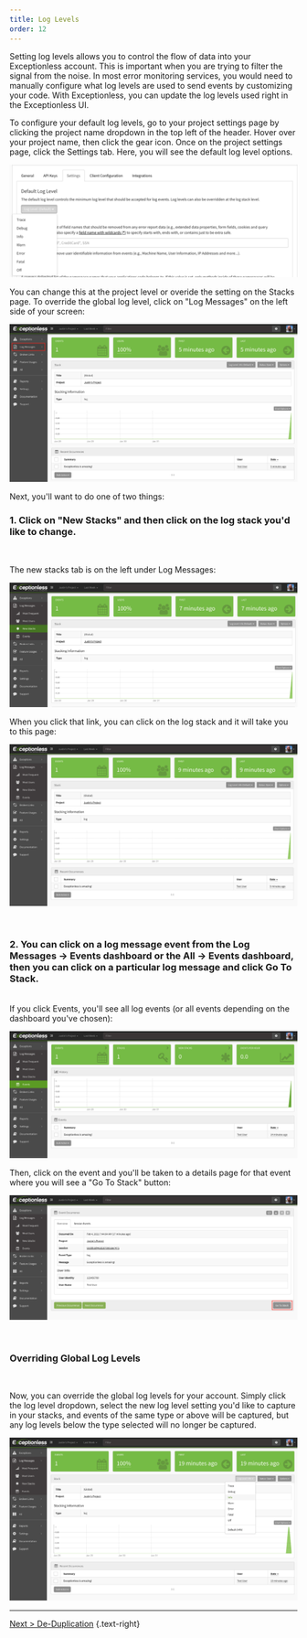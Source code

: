 ```yaml
---
title: Log Levels
order: 12
---
```


Setting log levels allows you to control the flow of data into your Exceptionless account. This is important when you are trying to filter the signal from the noise. In most error monitoring services, you would need to manually configure what log levels are used to send events by customizing your code. With Exceptionless, you can update the log levels used right in the Exceptionless UI. 

To configure your default log levels, go to your project settings page by clicking the project name dropdown in the top left of the header. Hover over your project name, then click the gear icon. Once on the project settings page, click the Settings tab. Here, you will see the default log level options. 

![Log Level Settings](img/default_log_levels.png) 

You can change this at the project level or overide the setting on the Stacks page. To override the global log level, click on "Log Messages" on the left side of your screen: 

![Log Levels](./img/logleveldashboard.png)

Next, you'll want to do one of two things: 
<br/>

### 1. Click on "New Stacks" and then click on the log stack you'd like to change.
<br/>

The new stacks tab is on the left under Log Messages: 

![new stacks](./img/newstacks.png) 

When you click that link, you can click on the log stack and it will take you to this page: 

![log stack](./img/logstack.png)

<br/>

### 2. You can click on a log message event from the Log Messages -> Events dashboard or the All -> Events dashboard, then you can click on a particular log message and click Go To Stack. 
<br/>
If you click Events, you'll see all log events (or all events depending on the dashboard you've chosen): 

![log message events](./img/logmessageevents.png)

Then, click on the event and you'll be taken to a details page for that event where you will see a "Go To Stack" button: 

![log details](./img/logdetails.png)

<br />

### Overriding Global Log Levels
<br />

Now, you can override the global log levels for your account. Simply click the log level dropdown, select the new log level setting you'd like to capture in your stacks, and events of the same type or above will be captured, but any log levels below the type selected will no longer be captured.

![override](./img/override.png)

---

[Next > De-Duplication](deduplication.md) {.text-right}